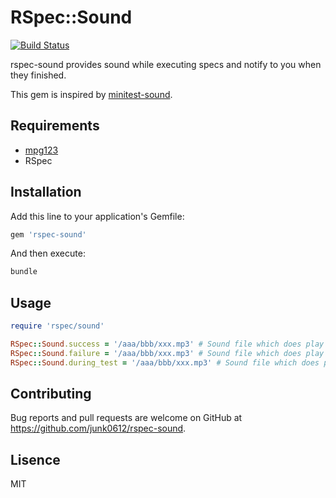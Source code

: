 # RSpec::Sound

[![Build Status](https://travis-ci.org/junk0612/rspec-sound.svg?branch=master)](https://travis-ci.org/junk0612/rspec-sound)

rspec-sound provides sound while executing specs and notify to you when they finished.

This gem is inspired by [minitest-sound](https://github.com/y-yagi/minitest-sound).

## Requirements

- [mpg123](http://www.mpg123.de/)
- RSpec

## Installation

Add this line to your application's Gemfile:

```ruby
gem 'rspec-sound'
```

And then execute:

```sh
bundle
```

## Usage

```ruby
require 'rspec/sound'

RSpec::Sound.success = '/aaa/bbb/xxx.mp3' # Sound file which does play when a test succeeded.
RSpec::Sound.failure = '/aaa/bbb/xxx.mp3' # Sound file which does play when a test failed.
RSpec::Sound.during_test = '/aaa/bbb/xxx.mp3' # Sound file which does play during test.
```

## Contributing

Bug reports and pull requests are welcome on GitHub at https://github.com/junk0612/rspec-sound.

## Lisence

MIT
